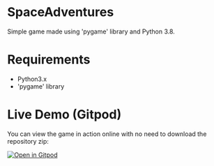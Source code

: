 # SpaceAdventures
Simple game made using 'pygame' library and Python 3.8.

# Requirements
- Python3.x
- 'pygame' library

# Live Demo (Gitpod)
You can view the game in action online with no need to download the repository zip:

[![Open in Gitpod](https://gitpod.io/button/open-in-gitpod.svg)](https://gitpod.io/#https://github.com/Ajkuna/SpaceAdventures)
